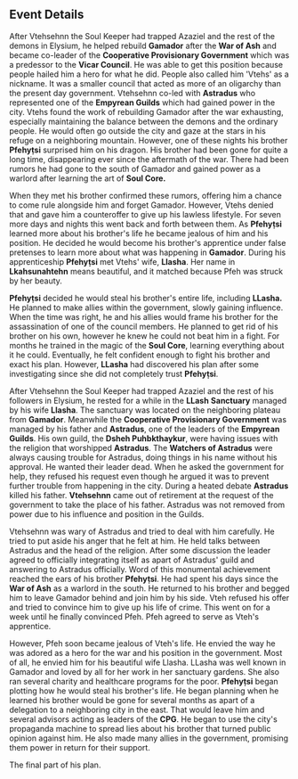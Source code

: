 
## Event Details 

After Vtehsehnn the Soul Keeper had trapped Azaziel and the rest of the demons in Elysium, he helped rebuild **Gamador** after the **War of Ash** and became co-leader of the **Cooperative Provisionary Government** which was a predessor to the **Vicar Council**. He was able to get this position because people hailed him a hero for what he did. People also called him 'Vtehs' as a nickname. It was a smaller council that acted as more of an oligarchy than the present day government. Vtehsehnn co-led with **Astradus** who represented one of the **Empyrean Guilds** which had gained power in the city. Vtehs found the work of rebuilding Gamador after the war exhausting, especially maintaining the balance between the demons and the ordinary people. He would often go outside the city and gaze at the stars in his refuge on a neighboring mountain. However, one of these nights his brother **Pfehyṭsi** surprised him on his dragon. His brother had been gone for quite a long time, disappearing ever since the aftermath of the war. There had been rumors he had gone to the south of Gamador and gained power as a warlord after learning the art of **Soul Core.** 

When they met his brother confirmed these rumors, offering him a chance to come rule alongside him and forget Gamador.  However, Vtehs denied that and gave him a counteroffer to give up his lawless lifestyle. For seven more days and nights this went back and forth between them. As **Pfehyṭsi** learned more about his brother's life he became jealous of him and his position. He decided he would become his brother's apprentice under false pretenses to learn more about what was happening in **Gamador**. During his apprenticeship **Pfehyṭsi** met Vtehs' wife, **Llasha**. Her name in **Lkahsunahtehn** means beautiful, and it matched because Pfeh was struck by her beauty. 

**Pfehyṭsi** decided he would steal his brother's entire life, including **LLasha.** He planned to make allies within the government, slowly gaining influence. When the time was right, he and his allies would frame his brother for the assassination of one of the council members. He planned to get rid of his brother on his own, however he knew he could not beat him in a fight. For months he trained in the magic of the **Soul Core**, learning everything about it he could. Eventually, he felt confident enough to fight his brother and exact his plan. However, **LLasha** had discovered his plan after some investigating since she did not completely trust **Pfehyṭsi**. 

After Vtehsehnn the Soul Keeper had trapped Azaziel and the rest of his followers in Elysium, he rested for a while in the **LLash** **Sanctuary** managed by his wife **Llasha**. The sanctuary was located on the neighboring plateau from **Gamador**. Meanwhile the **Cooperative Provisionary Government** was managed by his father and **Astradus**, one of the leaders of the **Empyrean Guilds**. His own guild, the **Dsheh Puhbkthaykur**, were having issues with the religion that worshipped **Astradus**. The **Watchers of Astradus** were always causing trouble for Astradus, doing things in his name without his approval. He wanted their leader dead. When he asked the government for help, they refused his request even though he argued it was to prevent further trouble from happening in the city. During a heated debate **Astradus** killed his father. **Vtehsehnn** came out of retirement at the request of the government to take the place of his father. Astradus was not removed from power due to his influence and position in the Guilds. 

Vtehsehnn was wary of Astradus and tried to deal with him carefully. He tried to put aside his anger that he felt at him. He held talks between Astradus and the head of the religion. After some discussion the leader agreed to officially integrating itself as apart of Astradus' guild and answering to Astradus officially. Word of this monumental achievement reached the ears of his brother **Pfehyṭsi**. He had spent his days since the **War of Ash** as a warlord in the south. He returned to his brother and begged him to leave Gamador behind and join him by his side. Vteh refused his offer and tried to convince him to give up his life of crime. This went on for a week until he finally convinced Pfeh. Pfeh agreed to serve as Vteh's apprentice. 

However, Pfeh soon became jealous of Vteh's life. He envied the way he was adored as a hero for the war and his position in the government. Most of all, he envied him for his beautiful wife Llasha. LLasha was well known in Gamador and loved by all for her work in her sanctuary gardens. She also ran several charity and healthcare programs for the poor. **Pfehyṭsi** began plotting how he would steal his brother's life. He began planning when he learned his brother would be gone for several months as apart of a delegation to a neighboring city in the east. That would leave him and several advisors acting as leaders of the **CPG**. He began to use the city's propaganda machine to spread lies about his brother that turned public opinion against him. He also made many allies in the government, promising them power in return for their support. 

The final part of his plan.